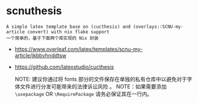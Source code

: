 # scnuthesis
    A simple latex template base on (cucthesis) and (overlays::SCNU-my-article convert) with nix flake support 
    一个简单的，基于下面两个库实现的 Nix 封装

 - https://www.overleaf.com/latex/templates/scnu-my-article/jkbbvhnddtsw
 - https://github.com/latexstudio/cucthesis

    NOTE: 建议你通过将 fonts 部分的文件保存在单独的私有仓库中以避免对于字体文件进行分发可能带来的法律诉讼风险
。
    NOTE：如果需要添加 `\usepackage` OR `\RequirePackage` 请务必保证其在一行内。

